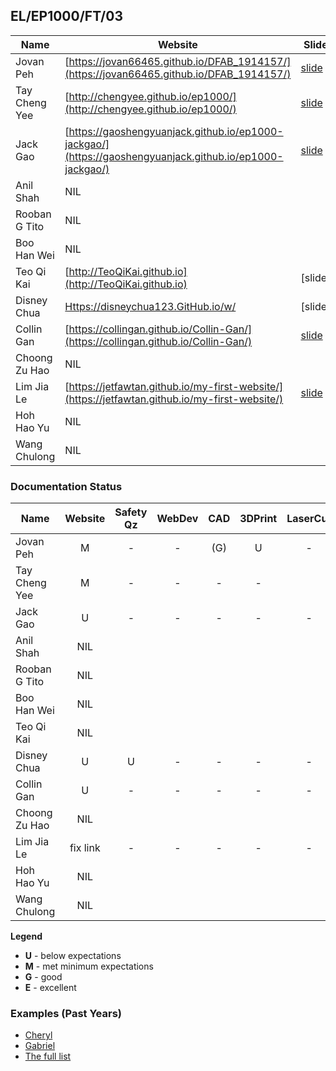## EL/EP1000/FT/03

| Name | Website | Slide | Video |
| ---- | ------- | ----- | ----- |
| Jovan Peh | [https://jovan66465.github.io/DFAB_1914157/](https://jovan66465.github.io/DFAB_1914157/) | [slide](https://github.com/jovan66465/DFAB_1914157/blob/main/pics/projectposter.png) | [video](https://www.youtube.com/watch?v=dkUfKtopiSA&feature=youtu.be)
| Tay Cheng Yee | [http://chengyee.github.io/ep1000/](http://chengyee.github.io/ep1000/) | [slide](https://i.ibb.co/f8G1T7F/Capture.png) | [video](https://drive.google.com/file/d/1hmsBVthyBlVpQpHqMeHMHt4hIYJBGOTS/view)
| Jack Gao | [https://gaoshengyuanjack.github.io/ep1000-jackgao/](https://gaoshengyuanjack.github.io/ep1000-jackgao/) | [slide](https://docs.google.com/presentation/d/1Yu57zoK7tsa2V47o5Xf-M6jEp85uxD6j372LhHmbF8U/edit#slide=id.p) | [video](https://www.youtube.com/watch?v=KM8nBzfPcBk)
| Anil Shah | NIL |
| Rooban G Tito | NIL |
| Boo Han Wei | NIL |
| Teo Qi Kai | [http://TeoQiKai.github.io](http://TeoQiKai.github.io) | [slide] | [video]
| Disney Chua | [Https://disneychua123.GitHub.io/w/](Https://disneychua123.GitHub.io/w/) | [slide] | [video]
| Collin Gan | [https://collingan.github.io/Collin-Gan/](https://collingan.github.io/Collin-Gan/) | [slide](https://collingan.github.io/Collin-Gan/09-finalmoduleproject.html) | [video](https://youtu.be/tSXSdP_Ilck)
| Choong Zu Hao | NIL |
| Lim Jia Le | [https://jetfawtan.github.io/my-first-website/](https://jetfawtan.github.io/my-first-website/) | [slide](https://jetfawtan.github.io/my-first-website/09-FinalModuleProjectDocument.html) | [video](https://youtu.be/oLeB-H7jUlo)
| Hoh Hao Yu | NIL |
| Wang Chulong | NIL |

### Documentation Status

| Name | Website | Safety Qz | WebDev | CAD | 3DPrint | LaserCut | EmbPrg | FProj |
| ---- | :-: | :-: | :-: | :-: | :-: | :-: | :-: | :-: |
| Jovan Peh | M | - | - | (G) | U | - |
| Tay Cheng Yee | M | - | - | - | - |
| Jack Gao | U | - | - | - | - | - |
| Anil Shah | NIL |
| Rooban G Tito | NIL |
| Boo Han Wei | NIL |
| Teo Qi Kai | NIL |
| Disney Chua | U | U | - | - | - | - |
| Collin Gan | U | - | - | - | - | - |
| Choong Zu Hao | NIL |
| Lim Jia Le | fix link | - | - | - | - | - |
| Hoh Hao Yu | NIL |
| Wang Chulong | NIL |

**Legend**
- **U** - below expectations<br>
- **M** - met minimum expectations<br>
- **G** - good<br>
- **E** - excellent<br>

### Examples (Past Years)
- [Cheryl](http://chwnzyl.github.io/DFAB/home)
- [Gabriel](https://gabriel-as.github.io/EP1000-SP/main.html)
- [The full list](../2020-S1/ep1000_ay20s1_gp2.md)
